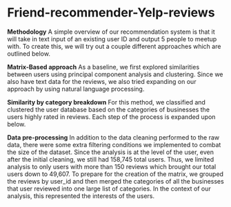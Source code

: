 # Friend-recommender-Yelp-reviews

**Methodology**
A simple overview of our recommendation system is that it will take in text input of an existing
user ID and output 5 people to meetup with. To create this, we will try out a couple different
approaches which are outlined below.


**Matrix-Based approach**
As a baseline, we first explored similarities between users using principal component analysis
and clustering. Since we also have text data for the reviews, we also tried expanding on our
approach by using natural language processing.


**Similarity by category breakdown**
For this method, we classified and clustered the user database based on the categories of
businesses the users highly rated in reviews. Each step of the process is expanded upon below.



**Data pre-processing**
In addition to the data cleaning performed to the raw data, there were some extra filtering
conditions we implemented to combat the size of the dataset. Since the analysis is at the level
of the user, even after the initial cleaning, we still had 158,745 total users. Thus, we limited
analysis to only users with more than 150 reviews which brought our total users down to 49,607.
To prepare for the creation of the matrix, we grouped the reviews by user_id and then merged
the categories of all the businesses that user reviewed into one large list of categories. In the
context of our analysis, this represented the interests of the users.
